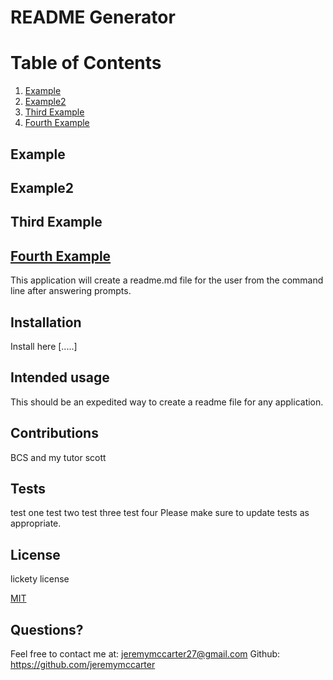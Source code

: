  # README Generator
  
  # Table of Contents
  1. [Example](#example)
  2. [Example2](#example2)
  3. [Third Example](#third-example)
  4. [Fourth Example](#fourth-examplehttpwwwfourthexamplecom)
  
  
  ## Example
  ## Example2
  ## Third Example
  ## [Fourth Example](http://www.fourthexample.com) 


This application will create a readme.md file for the user from the command line after answering prompts.

  ##  Installation
  Install here [.....]
  

  ## Intended usage
  This should be an expedited way to create a readme file for any application.
   
  
  ## Contributions
  BCS and  my tutor scott

  ## Tests
test one test two test three test four
  Please make sure to update tests as appropriate.
  
  ## License
  lickety license
  
  [MIT](https://choosealicense.com/licenses/mit/)
  
  
  ## Questions?
  Feel free to contact me at: jeremymccarter27@gmail.com
  Github: https://github.com/jeremymccarter
  
  
  
